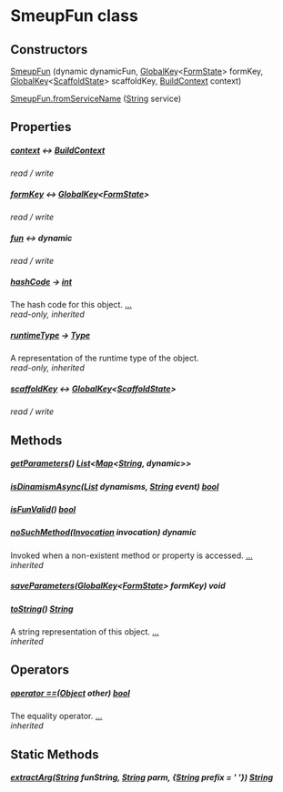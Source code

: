 


# SmeupFun class












## Constructors

[SmeupFun](../smeup_models_smeup_fun/SmeupFun/SmeupFun.md) (dynamic dynamicFun, [GlobalKey](https://api.flutter.dev/flutter/widgets/GlobalKey-class.html)&lt;[FormState](https://api.flutter.dev/flutter/widgets/FormState-class.html)> formKey, [GlobalKey](https://api.flutter.dev/flutter/widgets/GlobalKey-class.html)&lt;[ScaffoldState](https://api.flutter.dev/flutter/material/ScaffoldState-class.html)> scaffoldKey, [BuildContext](https://api.flutter.dev/flutter/widgets/BuildContext-class.html) context)

    

[SmeupFun.fromServiceName](../smeup_models_smeup_fun/SmeupFun/SmeupFun.fromServiceName.md) ([String](https://api.flutter.dev/flutter/dart-core/String-class.html) service)

    


## Properties

##### [context](../smeup_models_smeup_fun/SmeupFun/context.md) &#8596; [BuildContext](https://api.flutter.dev/flutter/widgets/BuildContext-class.html)



   
_read / write_



##### [formKey](../smeup_models_smeup_fun/SmeupFun/formKey.md) &#8596; [GlobalKey](https://api.flutter.dev/flutter/widgets/GlobalKey-class.html)&lt;[FormState](https://api.flutter.dev/flutter/widgets/FormState-class.html)>



   
_read / write_



##### [fun](../smeup_models_smeup_fun/SmeupFun/fun.md) &#8596; dynamic



   
_read / write_



##### [hashCode](https://api.flutter.dev/flutter/dart-core/Object/hashCode.html) &#8594; [int](https://api.flutter.dev/flutter/dart-core/int-class.html)



The hash code for this object. [...](https://api.flutter.dev/flutter/dart-core/Object/hashCode.html)  
_read-only, inherited_



##### [runtimeType](https://api.flutter.dev/flutter/dart-core/Object/runtimeType.html) &#8594; [Type](https://api.flutter.dev/flutter/dart-core/Type-class.html)



A representation of the runtime type of the object.   
_read-only, inherited_



##### [scaffoldKey](../smeup_models_smeup_fun/SmeupFun/scaffoldKey.md) &#8596; [GlobalKey](https://api.flutter.dev/flutter/widgets/GlobalKey-class.html)&lt;[ScaffoldState](https://api.flutter.dev/flutter/material/ScaffoldState-class.html)>



   
_read / write_




## Methods

##### [getParameters](../smeup_models_smeup_fun/SmeupFun/getParameters.md)() [List](https://api.flutter.dev/flutter/dart-core/List-class.html)&lt;[Map](https://api.flutter.dev/flutter/dart-core/Map-class.html)&lt;[String](https://api.flutter.dev/flutter/dart-core/String-class.html), dynamic>>



   




##### [isDinamismAsync](../smeup_models_smeup_fun/SmeupFun/isDinamismAsync.md)([List](https://api.flutter.dev/flutter/dart-core/List-class.html) dynamisms, [String](https://api.flutter.dev/flutter/dart-core/String-class.html) event) [bool](https://api.flutter.dev/flutter/dart-core/bool-class.html)



   




##### [isFunValid](../smeup_models_smeup_fun/SmeupFun/isFunValid.md)() [bool](https://api.flutter.dev/flutter/dart-core/bool-class.html)



   




##### [noSuchMethod](https://api.flutter.dev/flutter/dart-core/Object/noSuchMethod.html)([Invocation](https://api.flutter.dev/flutter/dart-core/Invocation-class.html) invocation) dynamic



Invoked when a non-existent method or property is accessed. [...](https://api.flutter.dev/flutter/dart-core/Object/noSuchMethod.html)  
_inherited_



##### [saveParameters](../smeup_models_smeup_fun/SmeupFun/saveParameters.md)([GlobalKey](https://api.flutter.dev/flutter/widgets/GlobalKey-class.html)&lt;[FormState](https://api.flutter.dev/flutter/widgets/FormState-class.html)> formKey) void



   




##### [toString](https://api.flutter.dev/flutter/dart-core/Object/toString.html)() [String](https://api.flutter.dev/flutter/dart-core/String-class.html)



A string representation of this object. [...](https://api.flutter.dev/flutter/dart-core/Object/toString.html)  
_inherited_




## Operators

##### [operator ==](https://api.flutter.dev/flutter/dart-core/Object/operator_equals.html)([Object](https://api.flutter.dev/flutter/dart-core/Object-class.html) other) [bool](https://api.flutter.dev/flutter/dart-core/bool-class.html)



The equality operator. [...](https://api.flutter.dev/flutter/dart-core/Object/operator_equals.html)  
_inherited_





## Static Methods

##### [extractArg](../smeup_models_smeup_fun/SmeupFun/extractArg.md)([String](https://api.flutter.dev/flutter/dart-core/String-class.html) funString, [String](https://api.flutter.dev/flutter/dart-core/String-class.html) parm, {[String](https://api.flutter.dev/flutter/dart-core/String-class.html) prefix = ' '}) [String](https://api.flutter.dev/flutter/dart-core/String-class.html)



   











